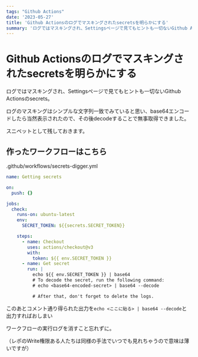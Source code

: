 ```yaml
---
tags: "Github Actions"
date: '2023-05-27'
title: 'Github Actionsのログでマスキングされたsecretsを明らかにする'
summary: 'ログではマスキングされ、Settingsページで見てもヒントも一切ないGithub Actionsのsecrets。  ログのマスキングはシンプルな文字列一致でみていると思い、base64エンコードしたら当然表示されたので、その後decodeすることで無事取得できました。  スニペットとして残しておきます。'
---
```


# Github Actionsのログでマスキングされたsecretsを明らかにする

ログではマスキングされ、Settingsページで見てもヒントも一切ないGithub Actionsのsecrets。

ログのマスキングはシンプルな文字列一致でみていると思い、base64エンコードしたら当然表示されたので、その後decodeすることで無事取得できました。

スニペットとして残しておきます。

## 作ったワークフローはこちら

.github/workflows/secrets-digger.yml

```yml
name: Getting secrets

on:
  push: {}

jobs:
  check:
    runs-on: ubuntu-latest
    env:
      SECRET_TOKEN: ${{secrets.SECRET_TOKEN}}

    steps:
      - name: Checkout
        uses: actions/checkout@v3
        with:
          token: ${{ env.SECRET_TOKEN }}
      - name: Get secret
        run: |
          echo ${{ env.SECRET_TOKEN }} | base64
          # To decode the secret, run the following command:
          # echo <base64-encoded-secret> | base64 --decode

          # After that, don't forget to delete the logs.
```

このあとコメント通り得られた出力を`echo <ここに貼る> | base64 --decode`と出力すればおしまい

ワークフローの実行ログを消すこと忘れずに。

（レポのWrite権限ある人たちは同様の手法でいつでも見れちゃうので意味は薄いですが）
